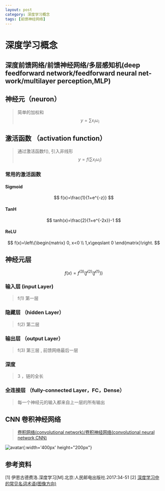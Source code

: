 ```yaml
---
layout: post
category: 深度学习概念
tags: [前馈神经网络]
---
```


深度学习概念
===============

## 深度前馈网络/前馈神经网络/多层感知机(deep feedforward network/feedforward neural net-work/multilayer perception,MLP)

## 神经元（neuron）

> 简单的加权和
$$
	y = \sum x_{i}\omega _{i}
$$

## 激活函数 （activation function）

> 通过激活函数f(), 引入非线形
$$
	y = f(\sum x_{i}\omega _{i})
$$

### 常用的激活函数

#### Sigmoid

$$
	f(x)=\frac{1}{1+e^{-z}}
$$

#### TanH

$$
	tanh(x)=\frac{2}{1+e^{-2x}}-1
$$

#### ReLU

$$
	f(x)=\left\{\begin{matrix}
		0, x<0 \\ 
		1,x\geqslant 0
		\end{matrix}\right.	
$$

## 神经元层

$$
	f(x)=f^{(3)}(f^{(2)}(f^{(1)}))
$$

### 输入层 (input Layer)

> f(1) 第一层

### 隐藏层 （hidden Layer）

> f(2) 第二层

### 输出层 （output Layer） 

> f(3) 第三层 , 前馈网络最后一层

### 深度

> 3 ，链的全长

### 全连接层 （fully-connected Layer，FC，Dense）

> 每一个神经元的输入都来自上一层的所有输出

## CNN 卷积神经网络

> [卷积网络(convolutional network)/卷积神经网络(convolutional neural network,CNN)](https://gwfp.github.io/深度学习算法/2019/06/07/CNN.html)

![avatar](https://gwfp.github.io/static/images/19/06/07/CNN.jpeg){:width='400px' height="200px"}

## 参考资料


[1] 伊恩古德费洛.深度学习[M].北京:人民邮电出版社.2017:34-51
[2] [深度学习中的常见名词术语(图像方向)](https://www.zhihu.com/lives/904295186979508224)
